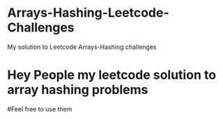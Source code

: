 # Arrays-Hashing-Leetcode-Challenges
My solution to Leetcode Arrays-Hashing challenges

# Hey People my leetcode solution to array hashing problems
#Feel free to use them
